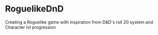 # RoguelikeDnD
Creating a Roguelike game with inspiration from D&amp;D's roll 20 system and Character lvl progression
